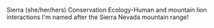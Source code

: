 Sierra (she/her/hers)
Conservation Ecology-Human and mountain lion interactions
I'm named after the Sierra Nevada mountain range!
